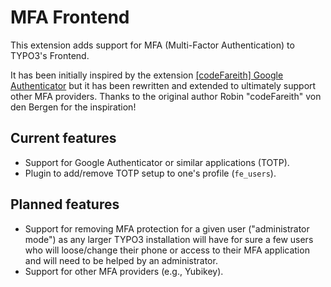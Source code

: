 # MFA Frontend

This extension adds support for MFA (Multi-Factor Authentication) to TYPO3's Frontend.

It has been initially inspired by the extension
[[codeFareith] Google Authenticator](https://extensions.typo3.org/extension/cf_google_authenticator)
but it has been rewritten and extended to ultimately support other MFA providers.
Thanks to the original author Robin "codeFareith" von den Bergen for the inspiration!

## Current features

- Support for Google Authenticator or similar applications (TOTP).
- Plugin to add/remove TOTP setup to one's profile (`fe_users`).

## Planned features

- Support for removing MFA protection for a given user ("administrator mode") as
  any larger TYPO3 installation will have for sure a few users who will loose/change
  their phone or access to their MFA application and will need to be helped by an
  administrator.
- Support for other MFA providers (e.g., Yubikey).
